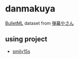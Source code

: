 # danmakuya

[BulletML](http://www.asahi-net.or.jp/~cs8k-cyu/bulletml/) dataset from [弾幕やさん](http://shinh.skr.jp/sdmkun/zipup.cgi)

## using project

- [smily15s](https://github.com/codeforkosen/smily15s/)
